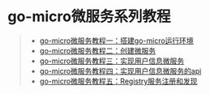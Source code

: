 # go-micro微服务系列教程
> * [go-micro微服务教程一：搭建go-micro运行环境](http://entere.github.io/2019/10/29/go-micro%E5%BE%AE%E6%9C%8D%E5%8A%A1%E6%95%99%E7%A8%8B%E4%B8%80%EF%BC%9A%E6%90%AD%E5%BB%BAgo-micro%E8%BF%90%E8%A1%8C%E7%8E%AF%E5%A2%83/)
> * [go-micro微服务教程二：创建微服务](http://entere.github.io/2019/10/30/go-micro%E5%BE%AE%E6%9C%8D%E5%8A%A1%E6%95%99%E7%A8%8B%E4%BA%8C%EF%BC%9A%E5%88%9B%E5%BB%BA%E5%BE%AE%E6%9C%8D%E5%8A%A1/)
> * [go-micro微服务教程三：实现用户信息微服务](http://entere.github.io/2019/11/11/go-micro%E5%BE%AE%E6%9C%8D%E5%8A%A1%E6%95%99%E7%A8%8B%E4%B8%89%EF%BC%9A%E5%AE%9E%E7%8E%B0%E7%94%A8%E6%88%B7%E4%BF%A1%E6%81%AF%E5%BE%AE%E6%9C%8D%E5%8A%A1/)
> * [go-micro微服务教程四：实现用户信息微服务的api](http://entere.github.io/2019/11/12/go-micro%E5%BE%AE%E6%9C%8D%E5%8A%A1%E6%95%99%E7%A8%8B%E5%9B%9B%EF%BC%9A%E5%AE%9E%E7%8E%B0%E7%94%A8%E6%88%B7%E4%BF%A1%E6%81%AF%E5%BE%AE%E6%9C%8D%E5%8A%A1%E7%9A%84api/)
> * [go-micro微服务教程五：Registry服务注册和发现](http://entere.github.io/2019/11/13/go-micro%E5%BE%AE%E6%9C%8D%E5%8A%A1%E6%95%99%E7%A8%8B%E4%BA%94%EF%BC%9ARegistry%E6%9C%8D%E5%8A%A1%E6%B3%A8%E5%86%8C%E5%92%8C%E5%8F%91%E7%8E%B0/)





















